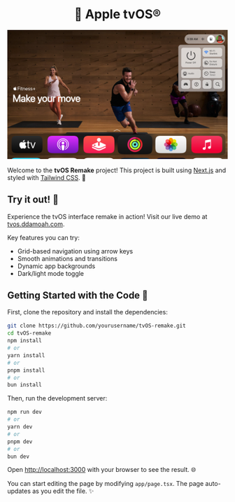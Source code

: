 <div align="center">
    <h1> Apple tvOS®</h1>
</div>

<img src="./github/ss1.png" width="700" alt="Screenshot">

Welcome to the **tvOS Remake** project! This project is built using [Next.js](https://nextjs.org) and styled with [Tailwind CSS](https://tailwindcss.com). 🚀

## Try it out! 🚀

Experience the tvOS interface remake in action! Visit our live demo at [tvos.ddamoah.com](https://tvos.ddamoah.com).

Key features you can try:
- Grid-based navigation using arrow keys
- Smooth animations and transitions 
- Dynamic app backgrounds
- Dark/light mode toggle

## Getting Started with the Code 🏁

First, clone the repository and install the dependencies:

```bash
git clone https://github.com/yourusername/tvOS-remake.git
cd tvOS-remake
npm install
# or
yarn install
# or
pnpm install
# or
bun install
```

Then, run the development server:

```bash
npm run dev
# or
yarn dev
# or
pnpm dev
# or
bun dev
```

Open [http://localhost:3000](http://localhost:3000) with your browser to see the result. 🌐

You can start editing the page by modifying `app/page.tsx`. The page auto-updates as you edit the file. ✨